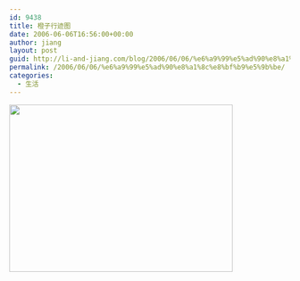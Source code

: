 ```yaml
---
id: 9438
title: 橙子行迹图
date: 2006-06-06T16:56:00+00:00
author: jiang
layout: post
guid: http://li-and-jiang.com/blog/2006/06/06/%e6%a9%99%e5%ad%90%e8%a1%8c%e8%bf%b9%e5%9b%be/
permalink: /2006/06/06/%e6%a9%99%e5%ad%90%e8%a1%8c%e8%bf%b9%e5%9b%be/
categories:
  - 生活
---
```

<div>
  <img style="width:400px;height:300px" src="http://tk.files.storage.msn.com/x1pnp_rgmi5o53rI8F1PyBh4KIfraSLacLiAmhazrLuue_wAU1Cloi40hMDnQPD9yInMLTdAHSUfi5TjR2n8EMh3dOIW8SHfPZTUG7K6upJpTsArlNehMI7mPSVtqP-sbtrciidL33F5qg" />
</div>